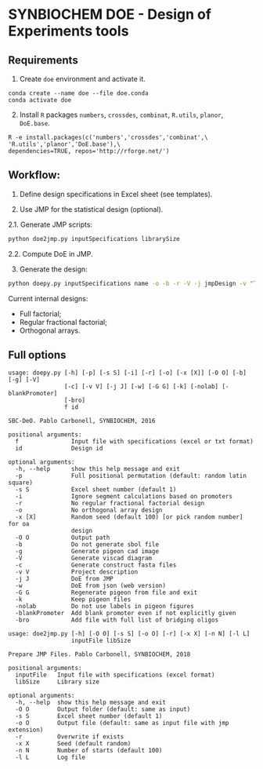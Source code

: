 # SYNBIOCHEM DOE - Design of Experiments tools

## Requirements

1. Create `doe` environment and activate it.

```
conda create --name doe --file doe.conda
conda activate doe
```
2. Install `R` packages `numbers`, `crossdes`, `combinat`, `R.utils`, `planor`,  `DoE.base`.

```
R -e install.packages(c('numbers','crossdes','combinat',\
'R.utils','planor','DoE.base'),\
dependencies=TRUE, repos='http://rforge.net/')
```

## Workflow:

1. Define design specifications in Excel sheet (see templates).

2. Use JMP for the statistical design (optional).

  2.1. Generate JMP scripts:

  ```bash
  python doe2jmp.py inputSpecifications librarySize
  ```

  2.2. Compute DoE in JMP.

3. Generate the design:

```bash
python doepy.py inputSpecifications name -o -b -r -V -j jmpDesign -v "Title" -bro
```

Current internal designs:

* Full factorial;
* Regular fractional factorial;
* Orthogonal arrays.

## Full options


```
usage: doepy.py [-h] [-p] [-s S] [-i] [-r] [-o] [-x [X]] [-O O] [-b] [-g] [-V]
                [-c] [-v V] [-j J] [-w] [-G G] [-k] [-nolab] [-blankPromoter]
                [-bro]
                f id

SBC-DeO. Pablo Carbonell, SYNBIOCHEM, 2016

positional arguments:
  f               Input file with specifications (excel or txt format)
  id              Design id

optional arguments:
  -h, --help      show this help message and exit
  -p              Full positional permutation (default: random latin square)
  -s S            Excel sheet number (default 1)
  -i              Ignore segment calculations based on promoters
  -r              No regular fractional factorial design
  -o              No orthogonal array design
  -x [X]          Random seed (default 100) [or pick random number] for oa
                  design
  -O O            Output path
  -b              Do not generate sbol file
  -g              Generate pigeon cad image
  -V              Generate viscad diagram
  -c              Generate construct fasta files
  -v V            Project description
  -j J            DoE from JMP
  -w              DoE from json (web version)
  -G G            Regenerate pigeon from file and exit
  -k              Keep pigeon files
  -nolab          Do not use labels in pigeon figures
  -blankPromoter  Add blank promoter even if not explicitly given
  -bro            Add file with full list of bridging oligos
```

```
usage: doe2jmp.py [-h] [-O O] [-s S] [-o O] [-r] [-x X] [-n N] [-l L]
                  inputFile libSize

Prepare JMP Files. Pablo Carbonell, SYNBIOCHEM, 2018

positional arguments:
  inputFile   Input file with specifications (excel format)
  libSize     Library size

optional arguments:
  -h, --help  show this help message and exit
  -O O        Output folder (default: same as input)
  -s S        Excel sheet number (default 1)
  -o O        Output file (default: same as input file with jmp extension)
  -r          Overwrite if exists
  -x X        Seed (default random)
  -n N        Number of starts (default 100)
  -l L        Log file
```
